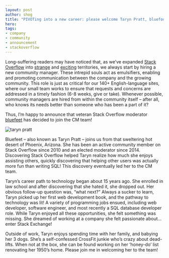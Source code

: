 ```yaml
---
layout: post
author: shog
title: "PIVOTing into a new career: please welcome Taryn Pratt, bluefooted Community Manager"
hero: 
tags:
- company
- community
- announcement
- stackoverflow
---
```


Long-suffering readers may have noticed that, as we’ve expanded <a href="http://blog.stackoverflow.com/2014/01/ola-mundo-announcing-stack-overflow-in-portuguese/" target="_blank">Stack Overflow</a> into <a href="http://blog.stackoverflow.com/2014/12/stack-overflow-in-japanese/" target="_blank">strange</a> and <a href="http://blog.stackoverflow.com/2015/06/welcome-nicolas-chabanovsky-and-stack-overflow-in-russian/" target="_blank">exciting</a> territories, we always start by hiring a new community manager. These intrepid souls act as emulsifiers, enabling and promoting communication between the company and the growing community. This role is just as critical for our 140+ English-language sites, where our small team works to ensure that requests and concerns are addressed in a timely fashion (6-8 weeks, give or take). Whenever possible, community managers are hired from within the community itself – after all, who knows its needs better than someone who has been a part of it?

Thus, I’m happy to announce that veteran Stack Overflow moderator <a href="http://stackoverflow.com/users/426671/bluefeet" target="_blank">bluefeet</a> has decided to join the CM team!

<img src="https://i.stack.imgur.com/Nxc2f.jpg" alt="taryn pratt">

Bluefeet – also known as Taryn Pratt – joins us from that sweltering hot desert of Phoenix, Arizona. She has been an active community member on Stack Overflow since 2010 and an elected moderator since 2014. Discovering Stack Overflow helped Taryn realize how much she enjoys assisting others, quickly discovering that helping other users was actually more fun than writing SQL! This discovery eventually led her to the CM team.

Taryn’s career path to technology began about 15 years ago. She enrolled in law school and after discovering that she hated it, she dropped out. Her obvious follow-up question was, “what next?” Always a sucker to learn, Taryn picked up her first web development book, and the pathway to technology was lit! A variety of programming jobs ensued, including web developer, software engineer, and most recently a SQL database developer role. While Taryn enjoyed all these opportunities, she felt something was missing. She dreamed of working at a company she felt passionate about… enter Stack Exchange!

Outside of work, Taryn enjoys spending time with her family, and babying her 3 dogs. She’s a self-confessed CrossFit junkie who’s crazy about dead-lifts. When not at the box, she can be found working on her ‘honey-do’ list renovating her 1950’s home. Please join me in welcoming her to the team!
